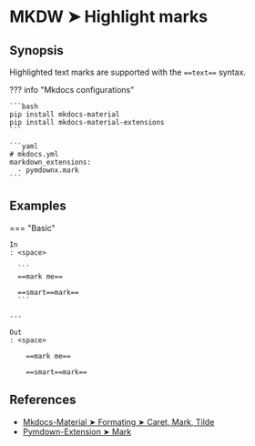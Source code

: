 # MKDW ➤ Highlight marks

## Synopsis

Highlighted text marks are supported with the `==text==` syntax.

??? info "Mkdocs configurations"

    ```bash
    pip install mkdocs-material
    pip install mkdocs-material-extensions
    ```

    ```yaml
    # mkdocs.yml
    markdown_extensions:
      - pymdownx.mark
    ```

## Examples

=== "Basic"

    In
    : <space>

      ```
      ==mark me==

      ==smart==mark==
      ```

    ---

    Out
    : <space>

        ==mark me==

        ==smart==mark==

## References

- [Mkdocs-Material ➤ Formating ➤ Caret, Mark, Tilde](https://squidfunk.github.io/mkdocs-material-insiders/reference/formatting/#caret-mark-tilde)
- [Pymdown-Extension ➤ Mark](https://facelessuser.github.io/pymdown-extensions/extensions/mark/)
